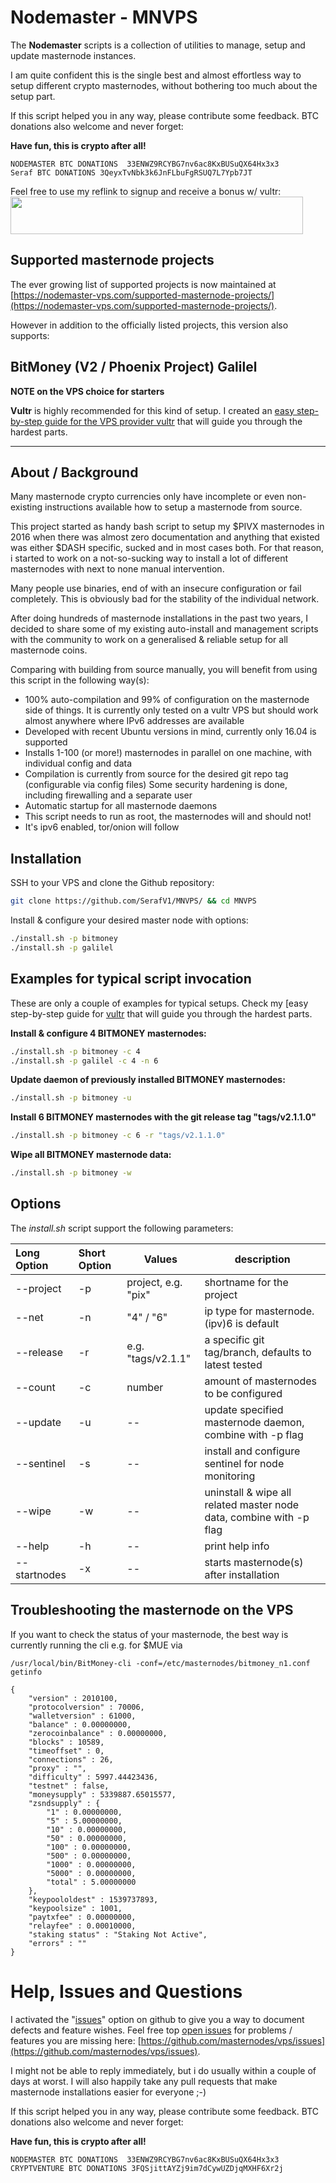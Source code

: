 # Nodemaster - MNVPS

The **Nodemaster** scripts is a collection of utilities to manage, setup and update masternode instances.

I am quite confident this is the single best and almost effortless way to setup different crypto masternodes, without bothering too much about the setup part.

If this script helped you in any way, please contribute some feedback. BTC donations also welcome and never forget:

**Have fun, this is crypto after all!**

```
NODEMASTER BTC DONATIONS  33ENWZ9RCYBG7nv6ac8KxBUSuQX64Hx3x3
Seraf BTC DONATIONS 3QeyxTvNbk3k6JnFLbuFgRSUQ7L7Ypb7JT
```


Feel free to use my reflink to signup and receive a bonus w/ vultr:
<a href="https://www.vultr.com/?ref=7564562"><img src="https://www.vultr.com/media/banner_2.png" width="468" height="60"></a>

## Supported masternode projects

The ever growing list of supported projects is now maintained at [https://nodemaster-vps.com/supported-masternode-projects/](https://nodemaster-vps.com/supported-masternode-projects/).

However in addition to the officially listed projects, this version also supports:

BitMoney (V2 / Phoenix Project)
Galilel
---

**NOTE on the VPS choice for starters**

**Vultr** is highly recommended for this kind of setup. I created an [easy step-by-step guide for the VPS provider vultr](/docs/masternode_vps.md) that will guide you through the hardest parts.

---

## About / Background

Many masternode crypto currencies only have incomplete or even non-existing instructions available how to setup a masternode from source.

This project started as handy bash script to setup my $PIVX masternodes in 2016 when there was almost zero documentation and anything that existed was either $DASH specific, sucked and in most cases both. For that reason, i started to work on a not-so-sucking way to install a lot of different masternodes with next to none manual intervention.

Many people use binaries, end of with an insecure configuration or fail completely. This is obviously bad for the stability of the individual network.

After doing hundreds of masternode installations in the past two years, I decided to share some of my existing auto-install and management scripts with the community to work on a generalised & reliable setup for all masternode coins.

Comparing with building from source manually, you will benefit from using this script in the following way(s):

* 100% auto-compilation and 99% of configuration on the masternode side of things. It is currently only tested on a vultr VPS but should work almost anywhere where IPv6 addresses are available
* Developed with recent Ubuntu versions in mind, currently only 16.04 is supported
* Installs 1-100 (or more!) masternodes in parallel on one machine, with individual config and data
* Compilation is currently from source for the desired git repo tag (configurable via config files)
  Some security hardening is done, including firewalling and a separate user
* Automatic startup for all masternode daemons
* This script needs to run as root, the masternodes will and should not!
* It's ipv6 enabled, tor/onion will follow

## Installation

SSH to your VPS and clone the Github repository:

```bash
git clone https://github.com/SerafV1/MNVPS/ && cd MNVPS
```

Install & configure your desired master node with options:

```bash
./install.sh -p bitmoney
./install.sh -p galilel
```

## Examples for typical script invocation

These are only a couple of examples for typical setups. Check my [easy step-by-step guide for [vultr](/docs/masternode_vps.md) that will guide you through the hardest parts.

**Install & configure 4 BITMONEY masternodes:**

```bash
./install.sh -p bitmoney -c 4
./install.sh -p galilel -c 4 -n 6

```

**Update daemon of previously installed BITMONEY masternodes:**

```bash
./install.sh -p bitmoney -u
```

**Install 6 BITMONEY masternodes with the git release tag "tags/v2.1.1.0"**

```bash
./install.sh -p bitmoney -c 6 -r "tags/v2.1.1.0"
```

**Wipe all BITMONEY masternode data:**

```bash
./install.sh -p bitmoney -w
```

## Options

The _install.sh_ script support the following parameters:

| Long Option  | Short Option | Values              | description                                                         |
| :----------- | :----------- | ------------------- | ------------------------------------------------------------------- |
| --project    | -p           | project, e.g. "pix" | shortname for the project                                           |
| --net        | -n           | "4" / "6"           | ip type for masternode. (ipv)6 is default                           |
| --release    | -r           | e.g. "tags/v2.1.1"  | a specific git tag/branch, defaults to latest tested                |
| --count      | -c           | number              | amount of masternodes to be configured                              |
| --update     | -u           | --                  | update specified masternode daemon, combine with -p flag            |
| --sentinel   | -s           | --                  | install and configure sentinel for node monitoring                  |
| --wipe       | -w           | --                  | uninstall & wipe all related master node data, combine with -p flag |
| --help       | -h           | --                  | print help info                                                     |
| --startnodes | -x           | --                  | starts masternode(s) after installation                             |

## Troubleshooting the masternode on the VPS

If you want to check the status of your masternode, the best way is currently running the cli e.g. for $MUE via

```
/usr/local/bin/BitMoney-cli -conf=/etc/masternodes/bitmoney_n1.conf getinfo

{
    "version" : 2010100,
    "protocolversion" : 70006,
    "walletversion" : 61000,
    "balance" : 0.00000000,
    "zerocoinbalance" : 0.00000000,
    "blocks" : 10589,
    "timeoffset" : 0,
    "connections" : 26,
    "proxy" : "",
    "difficulty" : 5997.44423436,
    "testnet" : false,
    "moneysupply" : 5339887.65015577,
    "zsndsupply" : {
        "1" : 0.00000000,
        "5" : 5.00000000,
        "10" : 0.00000000,
        "50" : 0.00000000,
        "100" : 0.00000000,
        "500" : 0.00000000,
        "1000" : 0.00000000,
        "5000" : 0.00000000,
        "total" : 5.00000000
    },
    "keypoololdest" : 1539737893,
    "keypoolsize" : 1001,
    "paytxfee" : 0.00000000,
    "relayfee" : 0.00010000,
    "staking status" : "Staking Not Active",
    "errors" : ""
}

```

# Help, Issues and Questions

I activated the "[issues](https://github.com/masternodes/vps/issues)" option on github to give you a way to document defects and feature wishes. Feel free top [open issues](https://github.com/masternodes/vps/issues) for problems / features you are missing here: [https://github.com/masternodes/vps/issues](https://github.com/masternodes/vps/issues).

I might not be able to reply immediately, but i do usually within a couple of days at worst. I will also happily take any pull requests that make masternode installations easier for everyone ;-)

If this script helped you in any way, please contribute some feedback. BTC donations also welcome and never forget:

**Have fun, this is crypto after all!**

```
NODEMASTER BTC DONATIONS  33ENWZ9RCYBG7nv6ac8KxBUSuQX64Hx3x3
CRYPTVENTURE BTC DONATIONS 3FQSjittAYZj9im7dCywUZDjqMXHF6Xr2j
```


